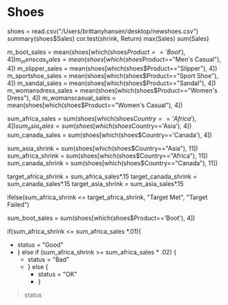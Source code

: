 # Shoes
shoes = read.csv("/Users/brittanyhansen/desktop/newshoes.csv")
summary(shoes$Sales)
cor.test(shrink, Return)
max(Sales)
sum(Sales)

m_boot_sales = mean(shoes[which(shoes$Product=='Boot'), 4])
m_menscas_sales = mean(shoes[which(shoes$Product=="Men's Casual"), 4])
m_slipper_sales = mean(shoes[which(shoes$Product=="Slipper"), 4])
m_sportshoe_sales = mean(shoes[which(shoes$Product=="Sport Shoe"), 4])
m_sandal_sales = mean(shoes[which(shoes$Product=="Sandal"), 4])
m_womansdress_sales = mean(shoes[which(shoes$Product=="Women's Dress"), 4])
m_womanscasual_sales = mean(shoes[which(shoes$Product=="Women's Casual"), 4])

sum_africa_sales = sum(shoes[which(shoes$Country=='Africa'), 4])
sum_asia_sales = sum(shoes[which(shoes$Country=='Asia'), 4])
sum_canada_sales = sum(shoes[which(shoes$Country=='Canada'), 4])

sum_asia_shrink = sum(shoes[which(shoes$Country=="Asia"), 11])
sum_africa_shrink = sum(shoes[which(shoes$Country=="Africa"), 11])
sum_canada_shrink = sum(shoes[which(shoes$Country=="Canada"), 11])

target_africa_shrink = sum_africa_sales*.15
target_canada_shrink = sum_canada_sales*.15
target_asia_shrink = sum_asia_sales*.15

ifelse(sum_africa_shrink <= target_africa_shrink, "Target Met", "Target Failed")

sum_boot_sales = sum(shoes[which(shoes$Product=='Boot'), 4])

if(sum_africa_shrink <= sum_africa_sales *.01){
  + status = "Good"
  + } else if (sum_africa_shrink >= sum_africa_sales * .02) {
    + status = "Bad"
    + } else {
      + status = "OK"
      + }
> status

